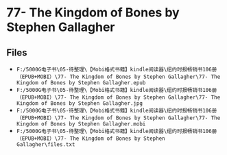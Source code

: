 # 77- The Kingdom of Bones by Stephen Gallagher

## Files

- `F:/5000G电子书\05-待整理\【Mobi格式书籍】kindle阅读器\纽约时报畅销书106册（EPUB+MOBI）\77- The Kingdom of Bones by Stephen Gallagher\77- The Kingdom of Bones by Stephen Gallagher.epub`
- `F:/5000G电子书\05-待整理\【Mobi格式书籍】kindle阅读器\纽约时报畅销书106册（EPUB+MOBI）\77- The Kingdom of Bones by Stephen Gallagher\77- The Kingdom of Bones by Stephen Gallagher.jpg`
- `F:/5000G电子书\05-待整理\【Mobi格式书籍】kindle阅读器\纽约时报畅销书106册（EPUB+MOBI）\77- The Kingdom of Bones by Stephen Gallagher\77- The Kingdom of Bones by Stephen Gallagher.mobi`
- `F:/5000G电子书\05-待整理\【Mobi格式书籍】kindle阅读器\纽约时报畅销书106册（EPUB+MOBI）\77- The Kingdom of Bones by Stephen Gallagher\files.txt`
